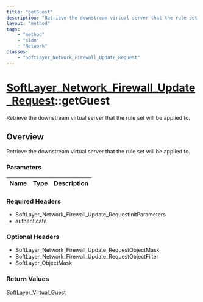 ```yaml
---
title: "getGuest"
description: "Retrieve the downstream virtual server that the rule set will be applied to."
layout: "method"
tags:
    - "method"
    - "sldn"
    - "Network"
classes:
    - "SoftLayer_Network_Firewall_Update_Request"
---
```

# [SoftLayer_Network_Firewall_Update_Request](/reference/services/SoftLayer_Network_Firewall_Update_Request)::getGuest

Retrieve the downstream virtual server that the rule set will be applied to.


## Overview 
Retrieve the downstream virtual server that the rule set will be applied to.

### Parameters 
|Name | Type | Description |
| --- | --- | --- |


### Required Headers
* SoftLayer_Network_Firewall_Update_RequestInitParameters
* authenticate

### Optional Headers
* SoftLayer_Network_Firewall_Update_RequestObjectMask
* SoftLayer_Network_Firewall_Update_RequestObjectFilter
* SoftLayer_ObjectMask

### Return Values
<a href='/reference/datatypes/SoftLayer_Virtual_Guest'>SoftLayer_Virtual_Guest </a>

